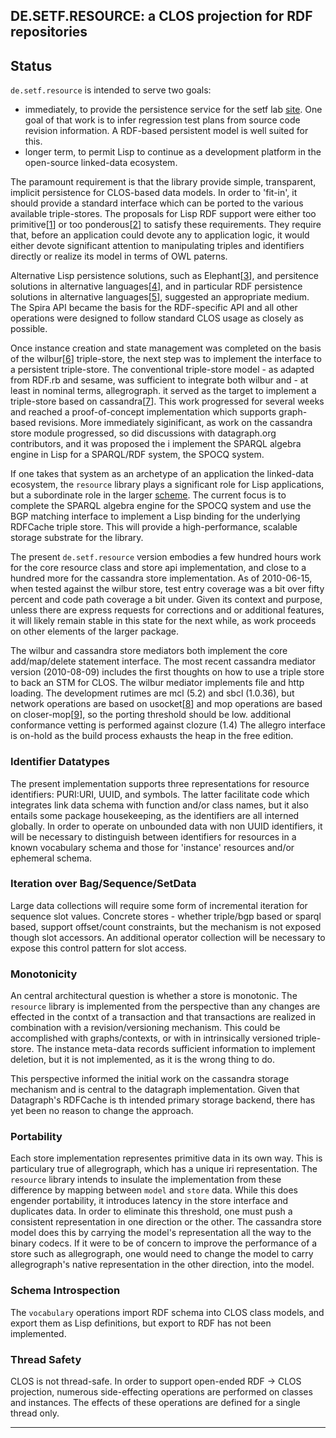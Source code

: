 

DE.SETF.RESOURCE: a CLOS projection for RDF repositories
-------

Status
------

`de.setf.resource` is intended to serve two goals:

- immediately, to provide the persistence service for the setf lab [site](http://www.setf.de/lab.html).
  One goal of that work is to infer regression test plans from source code revision information.
  A RDF-based persistent model is well suited for this.
- longer term, to permit Lisp to continue as a development platform
  in the open-source linked-data ecosystem.

The paramount requirement is that the library provide simple, transparent, implicit persistence for
CLOS-based data models. In order to 'fit-in', it should provide a standard interface which can be ported
to the various available triple-stores.
The proposals for Lisp RDF support were either too primitive[[1]] or too ponderous[[2]] to satisfy these requirements.
They require that, before an application could devote any to application logic, it would either
devote significant attention to manipulating triples and identifiers directly 
or realize its model in terms of OWL paterns.

Alternative Lisp persistence solutions, such as Elephant[[3]], and persitence solutions in
alternative languages[[4]], and in particular RDF persistence solutions in alternative
languages[[5]], suggested an appropriate medium. The Spira API became the basis for the RDF-specific
API and all other operations were designed to follow standard CLOS usage as closely as possible.

Once instance creation and state management was completed on the basis of the wilbur[[6]]
triple-store, the next step was to implement the interface to a persistent triple-store.
The conventional triple-store model - as adapted from RDF.rb and sesame, was  sufficient
to integrate both wilbur and - at least in nominal terms, allegrograph. it served as the target
to implement a triple-store based on cassandra[[7]].
This work progressed for several weeks and reached a proof-of-concept implementation
which supports graph-based revisions.
More immediately siginificant, as work on the cassandra store module progressed, so did discussions with
datagraph.org contributors, and it was proposed the i implement the SPARQL algebra engine in Lisp for a SPARQL/RDF
system, the SPOCQ system.

If one takes that system as an archetype of an application the linked-data ecosystem,
the `resource` library plays a significant role for Lisp applications, but a subordinate
role in the larger [scheme](./spocq.svg).
The current focus is to complete the SPARQL algebra engine for the SPOCQ system and
use the BGP matching interface to implement a Lisp binding for the underlying RDFCache triple store.
This will provide a high-performance, scalable storage substrate for the library.


The present `de.setf.resource` version embodies a few hundred hours work for the core resource class and store api implementation,
and close to a hundred more for the cassandra store implementation. As of 2010-06-15, when tested against the wilbur store,
test entry coverage
was a bit over fifty percent and code path coverage a bit under.
Given its context and purpose, unless there are express requests for corrections and or additional features,
it will likely remain stable in this state for the next while, as work proceeds on other elements of the
larger package.

The wilbur and cassandra store mediators both implement the core add/map/delete statement interface.
The most recent cassandra mediator version (2010-08-09) includes the first thoughts on how to use a
triple store to back an STM for CLOS.
The wilbur mediator implements file and http loading.
The development rutimes are mcl (5.2) and sbcl (1.0.36), but network operations are based on usocket[[8]]
and mop operations are based on closer-mop[[9]], so
the porting threshold should be low. additional conformance vetting is performed against clozure (1.4)
The allegro interface is on-hold as the build process exhausts the heap in the free edition.


### Identifier Datatypes

The present implementation supports three representations for resource identifiers: PURI:URI, UUID, and symbols.
The latter facilitate code which integrates
link data schema with function and/or class names,
but it also entails some package housekeeping, as the identifiers are all interned globally.
In order to operate on unbounded data with non UUID identifiers, it will be necessary to distinguish between identifiers
for resources in a known vocabulary schema and those for 'instance' resources and/or ephemeral schema.

### Iteration over Bag/Sequence/SetData

Large data collections will require some form of incremental iteration for sequence slot values.
Concrete stores - whether triple/bgp based or sparql based, support offset/count constraints, but the mechanism is
not exposed though slot accessors.
An additional operator collection will be necessary to expose this control pattern for slot access.

### Monotonicity

An central architectural question is whether a store is monotonic.
The `resource` library is implemented from the perspective than any changes are effected in the contxt of a transaction
and that transactions are realized in combination with a revision/versioning mechanism.
This could be accomplished with graphs/contexts, or with in intrinsically versioned triple-store.
The instance meta-data records sufficient information to implement deletion, but it is not implemented, as it is the wrong thing
to do.

This perspective informed the initial work on the cassandra storage mechanism and is central to the datagraph implementation.
Given that Datagraph's RDFCache is th intended primary storage backend,
there has yet been no reason to change the approach.

### Portability

Each store implementation representes  primitive data in its own way.
This is particulary true of allegrograph, which has a unique iri representation.
The `resource` library intends to insulate the implementation from these difference by mapping between
`model` and `store` data.
While this does engender portability, it introduces latency in the store interface and duplicates
data. In order to eliminate this threshold, one must push a consistent representation in one direction or the other.
The cassandra store model does this by carrying the model's representation all the way to the binary codecs.
If it were to be of concern to improve the performance of a store such as allegrograph, one would need to change
the model to carry allegrograph's native representation in the other direction, into the model.

### Schema Introspection
The `vocabulary` operations import RDF schema into CLOS class models, and export them as Lisp
definitions, but export to RDF has not been implemented.

### Thread Safety

CLOS is not thread-safe. In order to support open-ended RDF -> CLOS projection, numerous side-effecting operations
are performed on classes and instances. The effects of these operations are defined for a single thread only.

 ---
 [1]: [allegrograph](http://www.franz.com/agraph/allegrograph/)
 [2]: [swclos](http://research.nii.ac.jp/TechReports/09-014E.html)
 [3]: [elephant](common-lisp.net/project/elephant/)
 [4]: [ActiveRecord](api.rubyonrails.org/classes/ActiveRecord/Base.html)
 [5]: [Spira](blog.datagraph.org/2010/05/spira)
 [6]: [wilbur](http://lisp.github.com/wilbur)
 [7]: [cassandra](http://cassandra.apache.org/)
 [8]: usocket
 [9]: closer-mop